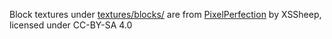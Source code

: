 Block textures under [textures/blocks/](app/src/main/resources/assets/voxeltest/textures/blocks) are from [PixelPerfection](https://www.curseforge.com/minecraft/texture-packs/pixel-perfection-freshly-updated) by XSSheep, licensed under CC-BY-SA 4.0
